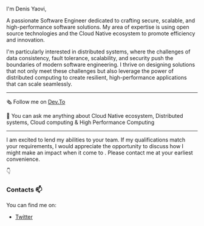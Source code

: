 I'm Denis Yaovi, 

A passionate Software Engineer dedicated to crafting secure, scalable, and high-performance software solutions. My area of expertise is using open source technologies and the Cloud Native ecosystem to promote efficiency and innovation.

I'm particularly interested in distributed systems, where the challenges of data consistency, fault tolerance, scalability, and security push the boundaries of modern software engineering. I thrive on designing solutions that not only meet these challenges but also leverage the power of distributed computing to create resilient, high-performance applications that can scale seamlessly.

---

🗞️​ Follow me on [Dev.To](https://dev.to/denisakp)

​🤗​ You can ask me anything about Cloud Native ecosystem, Distributed systems, Cloud computing & High Performance Computing

---

I am excited to lend my abilities to your team. If my qualifications match your requirements, I would appreciate the opportunity to discuss how I might make an impact when it come to . Please contact me at your earliest convenience.

:point_down:

### Contacts 📫
You can find me on:
* [Twitter](https://twitter.com/denis_Akp)
